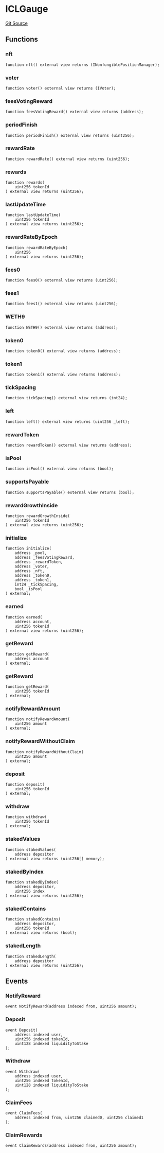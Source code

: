 # ICLGauge
[Git Source](https://github.com/ArrakisFinance/arrakis-modular/blob/main/src/interfaces/ICLGauge.sol)


## Functions
### nft


```solidity
function nft() external view returns (INonfungiblePositionManager);
```

### voter


```solidity
function voter() external view returns (IVoter);
```

### feesVotingReward


```solidity
function feesVotingReward() external view returns (address);
```

### periodFinish


```solidity
function periodFinish() external view returns (uint256);
```

### rewardRate


```solidity
function rewardRate() external view returns (uint256);
```

### rewards


```solidity
function rewards(
    uint256 tokenId
) external view returns (uint256);
```

### lastUpdateTime


```solidity
function lastUpdateTime(
    uint256 tokenId
) external view returns (uint256);
```

### rewardRateByEpoch


```solidity
function rewardRateByEpoch(
    uint256
) external view returns (uint256);
```

### fees0


```solidity
function fees0() external view returns (uint256);
```

### fees1


```solidity
function fees1() external view returns (uint256);
```

### WETH9


```solidity
function WETH9() external view returns (address);
```

### token0


```solidity
function token0() external view returns (address);
```

### token1


```solidity
function token1() external view returns (address);
```

### tickSpacing


```solidity
function tickSpacing() external view returns (int24);
```

### left


```solidity
function left() external view returns (uint256 _left);
```

### rewardToken


```solidity
function rewardToken() external view returns (address);
```

### isPool


```solidity
function isPool() external view returns (bool);
```

### supportsPayable


```solidity
function supportsPayable() external view returns (bool);
```

### rewardGrowthInside


```solidity
function rewardGrowthInside(
    uint256 tokenId
) external view returns (uint256);
```

### initialize


```solidity
function initialize(
    address _pool,
    address _feesVotingReward,
    address _rewardToken,
    address _voter,
    address _nft,
    address _token0,
    address _token1,
    int24 _tickSpacing,
    bool _isPool
) external;
```

### earned


```solidity
function earned(
    address account,
    uint256 tokenId
) external view returns (uint256);
```

### getReward


```solidity
function getReward(
    address account
) external;
```

### getReward


```solidity
function getReward(
    uint256 tokenId
) external;
```

### notifyRewardAmount


```solidity
function notifyRewardAmount(
    uint256 amount
) external;
```

### notifyRewardWithoutClaim


```solidity
function notifyRewardWithoutClaim(
    uint256 amount
) external;
```

### deposit


```solidity
function deposit(
    uint256 tokenId
) external;
```

### withdraw


```solidity
function withdraw(
    uint256 tokenId
) external;
```

### stakedValues


```solidity
function stakedValues(
    address depositor
) external view returns (uint256[] memory);
```

### stakedByIndex


```solidity
function stakedByIndex(
    address depositor,
    uint256 index
) external view returns (uint256);
```

### stakedContains


```solidity
function stakedContains(
    address depositor,
    uint256 tokenId
) external view returns (bool);
```

### stakedLength


```solidity
function stakedLength(
    address depositor
) external view returns (uint256);
```

## Events
### NotifyReward

```solidity
event NotifyReward(address indexed from, uint256 amount);
```

### Deposit

```solidity
event Deposit(
    address indexed user,
    uint256 indexed tokenId,
    uint128 indexed liquidityToStake
);
```

### Withdraw

```solidity
event Withdraw(
    address indexed user,
    uint256 indexed tokenId,
    uint128 indexed liquidityToStake
);
```

### ClaimFees

```solidity
event ClaimFees(
    address indexed from, uint256 claimed0, uint256 claimed1
);
```

### ClaimRewards

```solidity
event ClaimRewards(address indexed from, uint256 amount);
```

